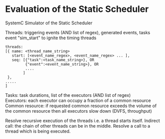 # Evaluation of the Static Scheduler
SystemC Simulator of the Static Scheduler

Threads: triggering events (AND list of regex), generated events, tasks <br />
event "sim_start" to ignite the timing threads 
```
threads:
[{ name: <thread_name_string>
   start: [<event_name_regex>, <event_name_regex> ... ], 
   seq: [{"task":<task_name_string>}, OR
         {"event":<event_name_string>}, OR
         ....
        ]
 },
..... 
]
```
Tasks: task durations, list of the executors (AND list of regex) <br />
Executors: each executor can occupy a fraction of a common resource  <br />
Common resource: if requested common resource exceeds the volume of the common resource then all executors slow down (DVFS, throughput) <br />

Resolve recursive execution of the threads i.e. a thread starts itself. Indirect call: the chain of other threads can be in the middle.
Resolve a call to a thread which is being executed. 

